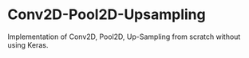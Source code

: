 # Conv2D-Pool2D-Upsampling
Implementation of Conv2D, Pool2D, Up-Sampling from scratch without using Keras. 
